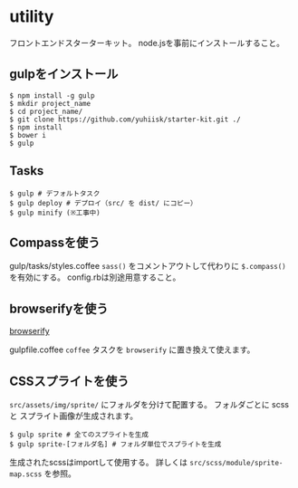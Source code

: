 utility
=======

フロントエンドスターターキット。
node.jsを事前にインストールすること。

## gulpをインストール

```
$ npm install -g gulp
$ mkdir project_name
$ cd project_name/
$ git clone https://github.com/yuhiisk/starter-kit.git ./
$ npm install
$ bower i
$ gulp
```

## Tasks
```
$ gulp # デフォルトタスク
$ gulp deploy # デプロイ（src/ を dist/ にコピー）
$ gulp minify (※工事中)
```

## Compassを使う

gulp/tasks/styles.coffee
`sass()` をコメントアウトして代わりに `$.compass()` を有効にする。
config.rbは別途用意すること。


## browserifyを使う

[browserify](http://browserify.org/)

gulpfile.coffee
`coffee` タスクを `browserify` に置き換えて使えます。

## CSSスプライトを使う

`src/assets/img/sprite/` にフォルダを分けて配置する。
フォルダごとに scss と スプライト画像が生成されます。

```
$ gulp sprite # 全てのスプライトを生成
$ gulp sprite-[フォルダ名] # フォルダ単位でスプライトを生成
```

生成されたscssはimportして使用する。
詳しくは `src/scss/module/sprite-map.scss` を参照。
